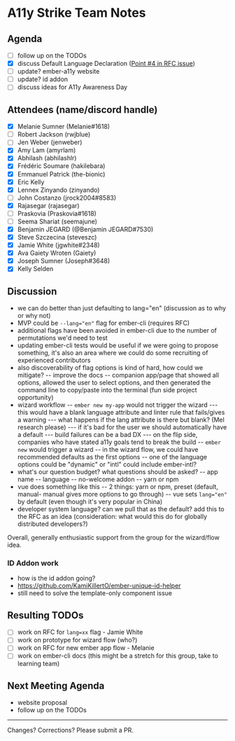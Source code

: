 # A11y Strike Team Notes

## Agenda
- [ ] follow up on the TODOs
- [x] discuss Default Language Declaration ([Point #4 in RFC issue](https://github.com/emberjs/rfcs/issues/595))
- [ ] update? ember-a11y website
- [ ] update? id addon
- [ ] discuss ideas for A11y Awareness Day

## Attendees (name/discord handle)

- [x] Melanie Sumner (Melanie#1618)
- [ ] Robert Jackson (rwjblue)
- [ ] Jen Weber	(jenweber)
- [x] Amy Lam (amyrlam) 
- [x] Abhilash (abhilashlr)
- [x] Frédéric Soumare	(hakilebara)
- [x] Emmanuel Patrick	(the-bionic)
- [x] Eric Kelly
- [x] Lennex Zinyando	(zinyando)
- [ ] John Costanzo	(jrock2004#8583)
- [x] Rajasegar	(rajasegar)
- [ ] Praskovia	(Praskovia#1618)
- [ ] Seema Shariat	(seemajune)
- [x] Benjamin JEGARD	(@Benjamin JEGARD#7530) 
- [x] Steve Szczecina	(steveszc)
- [x] Jamie White	(jgwhite#2348)
- [x] Ava Gaiety Wroten (Gaiety) 
- [x] Joseph Sumner	(Joseph#3648)
- [x] Kelly Selden

## Discussion
- we can do better than just defaulting to lang="en" (discussion as to why or why not)
- MVP could be `--lang="en"` flag for ember-cli (requires RFC)
- additional flags have been avoided in ember-cli due to the number of permutations we'd need to test
- updating ember-cli tests would be useful if we were going to propose something, it's also an area where we could do some recruiting of experienced contributors
- also discoverability of flag options is kind of hard, how could we mitigate?
-- improve the docs
-- companion app/page that showed all options, allowed the user to select options, and then generated the command line to copy/paste into the terminal (fun side project opportunity)
- wizard workflow
-- `ember new my-app` would not trigger the wizard
--- this would have a blank language attribute and linter rule that fails/gives a warning
--- what happens if the lang attribute is there but blank? (Mel research please)
--- if it's bad for the user we should automatically have a default
--- build failures can be a bad DX
--- on the flip side, companies who have stated a11y goals tend to break the build
-- `ember new` would trigger a wizard
-- in the wizard flow, we could have recommended defaults as the first options 
-- one of the language options could be "dynamic" or "intl" could include ember-intl?
- what's our question budget? what questions should be asked?
-- app name
-- language
-- no-welcome addon
-- yarn or npm
- vue does something like this
-- 2 things: yarn or npm, preset (default, manual- manual gives more options to go through)
-- vue sets `lang="en"` by default (even though it's very popular in China)
- developer system language? can we pull that as the default? add this to the RFC as an idea (consideration: what would this do for globally distributed developers?)

Overall, generally enthusiastic support from the group for the wizard/flow idea.

### ID Addon work
- how is the id addon going? 
- https://github.com/KamiKillertO/ember-unique-id-helper
- still need to solve the template-only component issue

## Resulting TODOs
- [ ] work on RFC for `lang=xx` flag - Jamie White
- [ ] work on prototype for wizard flow (who?) 
- [ ] work on RFC for new ember app flow - Melanie
- [ ] work on ember-cli docs (this might be a stretch for this group, take to learning team)  

## Next Meeting Agenda
- website proposal
- follow up on the TODOs


------------------------------------------------
Changes? Corrections? Please submit a PR. 
